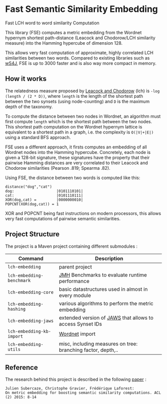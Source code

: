 # Fast Semantic Similarity Embedding
Fast LCH word to word similarity Computation

This library (FSE) computes a metric embedding from the Wordnet hypernym shortest path-distance (Leacock and Chodorow/LCH similarity measure) into the Hamming hypercube of dimension 128.

This allows very fast computation of approximate, highly correlated LCH similarities between two words. 
Compared to existing libraries such as [wS4J](https://code.google.com/archive/p/ws4j/), 
FSE is up to 3000 faster and is also way more compact in memory.

## How it works

The relatedness measure proposed by [Leacock and Chodorow](https://scholar.google.com/scholar?q=Combining+local+context+and+WordNet+similarity+for+word+sense+identification) (lch) is `-log (length / (2 * D))`, where `length` is the length of the shortest path between the two synsets (using node-counting) 
and `D` is the maximum depth of the taxonomy.

To compute the distance between two nodes in Wordnet, an algorithm must first compute `length` 
which is the shortest path between the two nodes. This shortest path computation on the Wordnet hypernym lattice is equivalent to a shortest path in a graph, 
i.e. the complexity is `O(|V|+|E|)` using a standard BFS approach.

FSE uses a different approach, it firsts computes an embedding of all Wordnet nodes into the Hamming hypercube. Concretely, each node
is given a 128-bit signature, these signatures have the property that their pairwise Hamming distances are very correlated to their Leacock and Chodorow similarities (Pearson .819; Spearma .82).

Using FSE, the distance between two words is computed like this:
```
distance("dog","cat")
dog:                   |0101110101|
cat:                   |0101110111|
XOR(dog,cat) =         |0000000010|
POPCNT(XOR(dog,cat)) = 1
```

XOR and POPCNT being fast instructions on modern processors, this allows very fast computations of pairwise semantic similarities.
## Project Structure

The project is a Maven project containing different submodules :

| Command | Description |
| --- | --- |
| `lch-embedding` | parent project |
| `lch-embedding-benchmark` | [JMH](http://openjdk.java.net/projects/code-tools/jmh/) Benchmarks to evaluate runtime performance |
| `lch-embedding-core` | basic datastructures used in almost in every module |
| `lch-embedding-hashing` | various algorithms to perform the metric embedding |
| `lch-embedding-jaws` | extended version of [JAWS](http://lyle.smu.edu/~tspell/jaws/) that allows to access Synset IDs |
| `lch-embedding-kb-import` | [Wordnet](https://wordnet.princeton.edu/) import |
| `lch-embedding-utils` | misc, including measures on tree: branching factor, depth,.. |


## Reference

The research behind this project is described in the following [paper](https://hal.archives-ouvertes.fr/hal-01166163/document) :
```
Julien Subercaze, Christophe Gravier, Frédérique Laforest:
On metric embedding for boosting semantic similarity computations. ACL (2) 2015: 8-14
```

